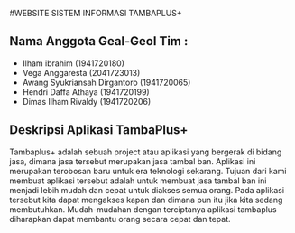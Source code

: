 #WEBSITE SISTEM INFORMASI TAMBAPLUS+

## Nama Anggota Geal-Geol Tim :
* Ilham ibrahim (1941720180)
* Vega Anggaresta (2041723013)
* Awang Syukriansah Dirgantoro (1941720065)
* Hendri Daffa Athaya (1941720199)
* Dimas Ilham Rivaldy (1941720206)

## Deskripsi Aplikasi TambaPlus+
Tambaplus+ adalah sebuah project atau aplikasi yang bergerak di bidang jasa, dimana jasa tersebut merupakan jasa tambal ban. Aplikasi ini merupakan terobosan baru untuk era teknologi sekarang. Tujuan dari kami membuat aplikasi tersebut adalah untuk membuat jasa tambal ban ini menjadi lebih mudah dan cepat untuk diakses semua orang. Pada aplikasi tersebut kita dapat mengakses kapan dan dimana pun itu jika kita sedang membutuhkan. Mudah-mudahan dengan terciptanya aplikasi tambaplus diharapkan dapat membantu orang secara cepat dan tepat.</br>

    
